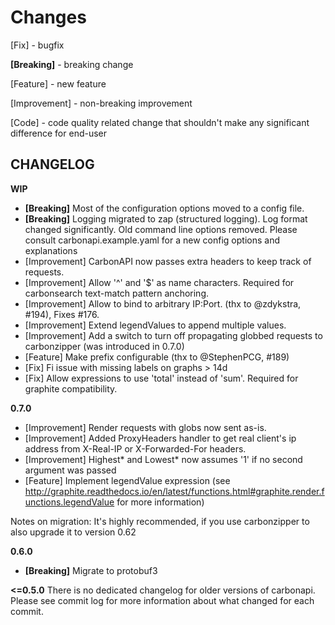 Changes
=================================================

[Fix] - bugfix

**[Breaking]** - breaking change

[Feature] - new feature

[Improvement] - non-breaking improvement

[Code] - code quality related change that shouldn't make any significant difference for end-user

CHANGELOG
---------

**WIP**
 - **[Breaking]** Most of the configuration options moved to a config file.
 - **[Breaking]** Logging migrated to zap (structured logging). Log format changed significantly. Old command line options removed. Please consult carbonapi.example.yaml for a new config options and explanations
 - [Improvement] CarbonAPI now passes extra headers to keep track of requests.
 - [Improvement] Allow '^' and '$' as name characters. Required for carbonsearch text-match pattern anchoring.
 - [Improvement] Allow to bind to arbitrary IP:Port. (thx to @zdykstra, #194), Fixes #176.
 - [Improvement] Extend legendValues to append multiple values.
 - [Improvement] Add a switch to turn off propagating globbed requests to carbonzipper (was introduced in 0.7.0)
 - [Feature] Make prefix configurable (thx to @StephenPCG, #189)
 - [Fix] Fi issue with missing labels on graphs > 14d
 - [Fix] Allow expressions to use 'total' instead of 'sum'. Required for graphite compatibility.

**0.7.0**
 - [Improvement] Render requests with globs now sent as-is.
 - [Improvement] Added ProxyHeaders handler to get real client's ip address from X-Real-IP or X-Forwarded-For headers.
 - [Improvement] Highest\* and Lowest\* now assumes '1' if no second argument was passed
 - [Feature] Implement legendValue expression (see http://graphite.readthedocs.io/en/latest/functions.html#graphite.render.functions.legendValue for more information)

Notes on migration:
It's highly recommended, if you use carbonzipper to also upgrade it to version 0.62

**0.6.0**
 - **[Breaking]** Migrate to protobuf3

**<=0.5.0**
There is no dedicated changelog for older versions of carbonapi. Please see commit log for more information about what changed for each commit.
